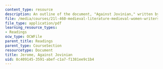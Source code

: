 ```yaml
---
content_type: resource
description: An outline of the document, "Against Jovinian," written by St. Jerome.
file: /media/courses/21l-460-medieval-literature-medieval-women-writers-spring-2004/8c4091453591abefc1a7f1381ee9c1b4_hand_out4_jerome.pdf
file_type: application/pdf
learning_resource_types:
- Readings
ocw_type: OCWFile
parent_title: Readings
parent_type: CourseSection
resourcetype: Document
title: Jerome, Against Jovinian
uid: 8c409145-3591-abef-c1a7-f1381ee9c1b4
---
```

